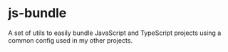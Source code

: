 # js-bundle
A set of utils to easily bundle JavaScript and TypeScript projects using a common config used in my other projects.
